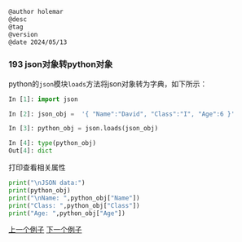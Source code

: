 
```markdown
@author holemar
@desc
@tag
@version 
@date 2024/05/13
```

### 193 json对象转python对象
python的`json`模块`loads`方法将json对象转为字典，如下所示：

```python
In [1]: import json                                                             

In [2]: json_obj =  '{ "Name":"David", "Class":"I", "Age":6 }'                  

In [3]: python_obj = json.loads(json_obj)                                       

In [4]: type(python_obj)                                                        
Out[4]: dict
```

打印查看相关属性
```python
print("\nJSON data:")
print(python_obj)
print("\nName: ",python_obj["Name"])
print("Class: ",python_obj["Class"])
print("Age: ",python_obj["Age"]) 
```

[上一个例子](192.md)    [下一个例子](194.md)